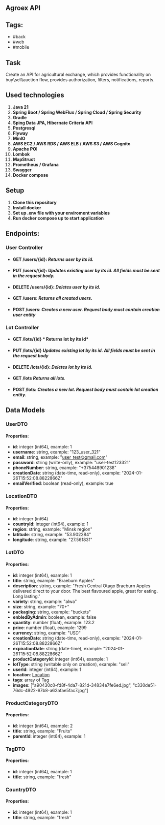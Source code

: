  ## Agroex API

 ## Tags: 
- #back
- #web
- #mobile

## Task
Create an API for agricultural exchange, which provides functionality on buy\sell\auction flow, provides authorization, filters, notifications, reports.

## Used technologies
1.  **Java 21**
2.  **Spring Boot / Spring WebFlux / Spring Cloud / Spring Security**
3.  **Gradle**
4.  **Sping Data JPA, Hibernate Criteria API**
5.  **Postgresql**
6.  **Flyway**
7.  **MinIO**
8.  **AWS EC2 / AWS RDS / AWS ELB / AWS S3 / AWS Cognito**
9.  **Apache POI**
10. **Lombok**
11. **MapStruct**
12. **Prometheus / Grafana**
13. **Swagger**
14. **Docker compose**

## Setup
1. **Clone this repository**
2. **Install docker**
3. **Set up .env file with your enviroment variables**
4. **Run docker compose up to start application**

## Endpoints:

### User Controller

* #### GET /users/{id}: *Returns user by its id.*

* #### PUT /users/{id}: *Updates existing user by its id. All fields must be sent in the request body.*

* #### DELETE /users/{id}: *Deletes user by its id.*

* #### GET /users: *Returns all created users.*

* #### POST /users: *Creates a new user. Request body must contain creation user entity*

### Lot Controller

* #### GET /lots/{id} * Returns lot by its id*

* #### PUT /lots/{id} *Updates existing lot by its id. All fields must be sent in the request body*

* #### DELETE /lots/{id}: *Deletes lot by its id.*

* #### GET /lots *Returns all lots.*

* #### POST /lots: *Creates a new lot. Request body must contain lot creation entity.*

## Data Models

### UserDTO
#### Properties:
- **id**: integer (int64), example: 1
- **username**: string, example: "123_user_321"
- **email**: string, example: "user_test@gmail.com"
- **password**: string (write-only), example: "user-test123321"
- **phoneNumber**: string, example: "+375448901238"
- **creationDate**: string (date-time, read-only), example: "2024-01-26T15:52:08.8822866Z"
- **emailVerified**: boolean (read-only), example: true

### LocationDTO
#### Properties:
- **id**: integer (int64)
- **countryId**: integer (int64), example: 1
- **region**: string, example: "Minsk region"
- **latitude**: string, example: "53.902284"
- **longitude**: string, example: "27.561831"

### LotDTO
#### Properties:
- **id**: integer (int64), example: 1
- **title**: string, example: "Braeburn Apples"
- **description**: string, example: "Fresh Central Otago Braeburn Apples delivered direct to your door. The best flavoured apple, great for eating. Long lasting."
- **variety**: string, example: "alwa"
- **size**: string, example: "70+"
- **packaging**: string, example: "buckets"
- **enbledByAdmin**: boolean, example: false
- **quantity**: number (float), example: 123.2
- **price**: number (float), example: 1299
- **currency**: string, example: "USD"
- **creationDate**: string (date-time, read-only), example: "2024-01-26T15:52:08.8822866Z"
- **expirationDate**: string (date-time), example: "2024-01-26T15:52:08.8822866Z"
- **productCategoryId**: integer (int64), example: 1
- **lotType**: string (writable only on creation), example: "sell"
- **userId**: integer (int64), example: 1
- **location**: [Location](#locationdto)
- **tags**: array of [Tag](#tagdto)
- **images**: ["a90430c0-fd8f-4da7-821d-34834e7fe6ed.jpg", "c330de51-76dc-4922-97b8-a62afae5fac7.jpg"]

### ProductCategoryDTO
#### Properties:
- **id**: integer (int64), example: 2
- **title**: string, example: "Fruits"
- **parentId**: integer (int64), example: 1

### TagDTO
#### Properties:
- **id**: integer (int64), example: 1
- **title**: string, example: "fresh"

### CountryDTO
#### Properties:
- **id**: integer (int64), example: 1
- **title**: string, example: "fresh"


